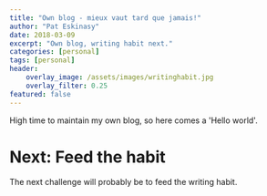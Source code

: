 ```yaml
---
title: "Own blog - mieux vaut tard que jamais!"
author: "Pat Eskinasy"
date: 2018-03-09
excerpt: "Own blog, writing habit next."
categories: [personal]
tags: [personal]
header:
    overlay_image: /assets/images/writinghabit.jpg
    overlay_filter: 0.25
featured: false
---
```


High time to maintain my own blog, so here comes a 'Hello world'.

# Next: Feed the habit

The next challenge will probably be to feed the writing habit.
